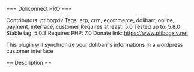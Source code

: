 === Doliconnect PRO ===

Contributors: ptibogxiv
Tags: erp, crm, ecommerce, dolibarr, online, payment, interface, customer
Requires at least: 5.0
Tested up to: 5.8.0
Stable tag: 5.0.3
Requires PHP: 7.0
Donate link: https://www.ptibogxiv.net

This plugin will synchronize your dolibarr's informations in a wordpress customer interface

== Description ==
